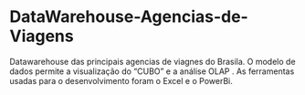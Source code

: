 # DataWarehouse-Agencias-de-Viagens
Datawarehouse das principais agencias de viagnes do Brasila. O modelo de dados permite a visualização do “CUBO” e a análise OLAP . As ferramentas usadas para o desenvolvimento foram o Excel e o PowerBi.

